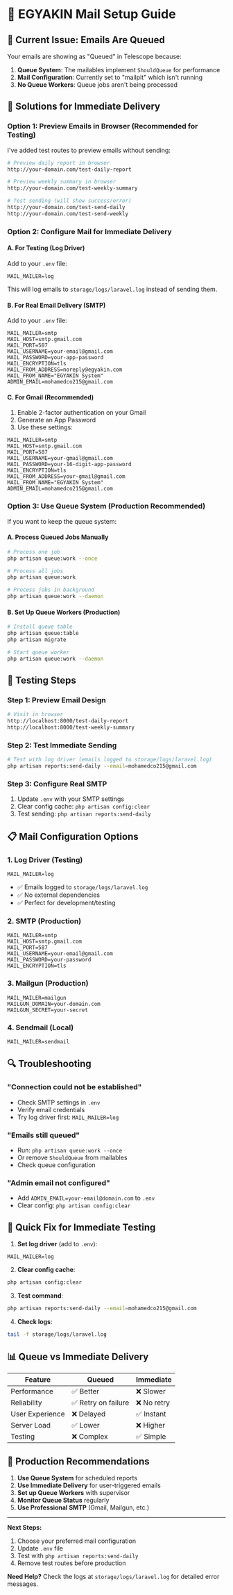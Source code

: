# 🚀 EGYAKIN Mail Setup Guide

## 📧 **Current Issue: Emails Are Queued**

Your emails are showing as "Queued" in Telescope because:
1. **Queue System**: The mailables implement `ShouldQueue` for performance
2. **Mail Configuration**: Currently set to "mailpit" which isn't running
3. **No Queue Workers**: Queue jobs aren't being processed

## 🔧 **Solutions for Immediate Delivery**

### **Option 1: Preview Emails in Browser (Recommended for Testing)**

I've added test routes to preview emails without sending:

```bash
# Preview daily report in browser
http://your-domain.com/test-daily-report

# Preview weekly summary in browser  
http://your-domain.com/test-weekly-summary

# Test sending (will show success/error)
http://your-domain.com/test-send-daily
http://your-domain.com/test-send-weekly
```

### **Option 2: Configure Mail for Immediate Delivery**

#### **A. For Testing (Log Driver)**
Add to your `.env` file:
```env
MAIL_MAILER=log
```

This will log emails to `storage/logs/laravel.log` instead of sending them.

#### **B. For Real Email Delivery (SMTP)**
Add to your `.env` file:
```env
MAIL_MAILER=smtp
MAIL_HOST=smtp.gmail.com
MAIL_PORT=587
MAIL_USERNAME=your-email@gmail.com
MAIL_PASSWORD=your-app-password
MAIL_ENCRYPTION=tls
MAIL_FROM_ADDRESS=noreply@egyakin.com
MAIL_FROM_NAME="EGYAKIN System"
ADMIN_EMAIL=mohamedco215@gmail.com
```

#### **C. For Gmail (Recommended)**
1. Enable 2-factor authentication on your Gmail
2. Generate an App Password
3. Use these settings:
```env
MAIL_MAILER=smtp
MAIL_HOST=smtp.gmail.com
MAIL_PORT=587
MAIL_USERNAME=your-gmail@gmail.com
MAIL_PASSWORD=your-16-digit-app-password
MAIL_ENCRYPTION=tls
MAIL_FROM_ADDRESS=your-gmail@gmail.com
MAIL_FROM_NAME="EGYAKIN System"
ADMIN_EMAIL=mohamedco215@gmail.com
```

### **Option 3: Use Queue System (Production Recommended)**

If you want to keep the queue system:

#### **A. Process Queued Jobs Manually**
```bash
# Process one job
php artisan queue:work --once

# Process all jobs
php artisan queue:work

# Process jobs in background
php artisan queue:work --daemon
```

#### **B. Set Up Queue Workers (Production)**
```bash
# Install queue table
php artisan queue:table
php artisan migrate

# Start queue worker
php artisan queue:work --daemon
```

## 🧪 **Testing Steps**

### **Step 1: Preview Email Design**
```bash
# Visit in browser
http://localhost:8000/test-daily-report
http://localhost:8000/test-weekly-summary
```

### **Step 2: Test Immediate Sending**
```bash
# Test with log driver (emails logged to storage/logs/laravel.log)
php artisan reports:send-daily --email=mohamedco215@gmail.com
```

### **Step 3: Configure Real SMTP**
1. Update `.env` with your SMTP settings
2. Clear config cache: `php artisan config:clear`
3. Test sending: `php artisan reports:send-daily`

## 📋 **Mail Configuration Options**

### **1. Log Driver (Testing)**
```env
MAIL_MAILER=log
```
- ✅ Emails logged to `storage/logs/laravel.log`
- ✅ No external dependencies
- ✅ Perfect for development/testing

### **2. SMTP (Production)**
```env
MAIL_MAILER=smtp
MAIL_HOST=smtp.gmail.com
MAIL_PORT=587
MAIL_USERNAME=your-email@gmail.com
MAIL_PASSWORD=your-password
MAIL_ENCRYPTION=tls
```

### **3. Mailgun (Production)**
```env
MAIL_MAILER=mailgun
MAILGUN_DOMAIN=your-domain.com
MAILGUN_SECRET=your-secret
```

### **4. Sendmail (Local)**
```env
MAIL_MAILER=sendmail
```

## 🔍 **Troubleshooting**

### **"Connection could not be established"**
- Check SMTP settings in `.env`
- Verify email credentials
- Try log driver first: `MAIL_MAILER=log`

### **"Emails still queued"**
- Run: `php artisan queue:work --once`
- Or remove `ShouldQueue` from mailables
- Check queue configuration

### **"Admin email not configured"**
- Add `ADMIN_EMAIL=your-email@domain.com` to `.env`
- Clear config: `php artisan config:clear`

## 🎯 **Quick Fix for Immediate Testing**

1. **Set log driver** (add to `.env`):
```env
MAIL_MAILER=log
```

2. **Clear config cache**:
```bash
php artisan config:clear
```

3. **Test command**:
```bash
php artisan reports:send-daily --email=mohamedco215@gmail.com
```

4. **Check logs**:
```bash
tail -f storage/logs/laravel.log
```

## 📊 **Queue vs Immediate Delivery**

| Feature | Queued | Immediate |
|---------|--------|-----------|
| Performance | ✅ Better | ❌ Slower |
| Reliability | ✅ Retry on failure | ❌ No retry |
| User Experience | ❌ Delayed | ✅ Instant |
| Server Load | ✅ Lower | ❌ Higher |
| Testing | ❌ Complex | ✅ Simple |

## 🚀 **Production Recommendations**

1. **Use Queue System** for scheduled reports
2. **Use Immediate Delivery** for user-triggered emails
3. **Set up Queue Workers** with supervisor
4. **Monitor Queue Status** regularly
5. **Use Professional SMTP** (Gmail, Mailgun, etc.)

---

**Next Steps:**
1. Choose your preferred mail configuration
2. Update `.env` file
3. Test with `php artisan reports:send-daily`
4. Remove test routes before production

**Need Help?** Check the logs at `storage/logs/laravel.log` for detailed error messages.
